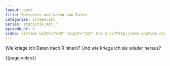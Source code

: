 ```yaml
---
layout: post
title: Speichern und Laden von Daten
categories: screencast
series: statistik_mit_r
episode_nr: 5
video: <iframe width="560" height="315" mce_src="http://www.youtube.com/embed/QBm-F9bhcnU" frameborder="0" allowfullscreen="" src="http://www.youtube.com/embed/QBm-F9bhcnU"></iframe>
---
```


Wie kriege ich Daten nach R hinein? Und wie kriege ich sie wieder heraus?

{{page.video}}
